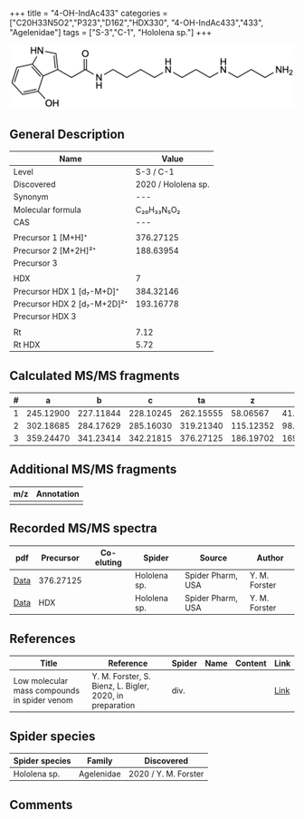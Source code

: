 +++
title = "4-OH-IndAc433"
categories = ["C20H33N5O2","P323","D162","HDX330",
"4-OH-IndAc433","433",
"Agelenidae"]
tags = ["S-3","C-1",
"Hololena sp."]
+++

![](/img/4-OH-IndAc433.png)

## General Description

| Name                       | Value              |
|----------------------------|--------------------|
| Level                      | S-3 / C-1          |
| Discovered                 | 2020 / Hololena sp. |
| Synonym                    | ---                |
| Molecular formula          | C₂₀H₃₃N₅O₂                   |
| CAS                        | ---                |
|                            |                    |
| Precursor 1 [M+H]⁺          | 376.27125          |
| Precursor 2 [M+2H]²⁺        | 188.63954          |
| Precursor 3                 |                    |
|                             |                    |
| HDX                         | 7                  |
| Precursor HDX 1 [d₇-M+D]⁺   | 384.32146          |
| Precursor HDX 2 [d₇-M+2D]²⁺ | 193.16778          |
| Precursor HDX 3             |                    |
|                            |                    |
| Rt                         | 7.12                   |
| Rt HDX                     | 5.72                   |

## Calculated MS/MS fragments

| # | a         | b         | c         | ta        | z         | y         | tz        |
|---|-----------|-----------|-----------|-----------|-----------|-----------|-----------|
| 1 | 245.12900 | 227.11844 | 228.10245 | 262.15555 | 58.06567 | 41.03912 | 75.09222 |
| 2 | 302.18685 | 284.17629 | 285.16030 | 319.21340 | 115.12352 | 98.09697 | 132.15007 |
| 3 | 359.24470 | 341.23414 | 342.21815 | 376.27125 | 186.19702 | 169.17047 | 203.22357 |

## Additional MS/MS fragments

| m/z | Annotation |
|-----|------------|
|     |            |

## Recorded MS/MS spectra

| pdf                                             | Precursor | Co-eluting | Spider      | Source                       | Author        |
|-------------------------------------------------|-----------|------------|-------------|------------------------------|---------------|
| [Data](/pdf/Hololena-sp/376_4-OH-IndAc433_Ho-sp.pdf) | 376.27125 |           | Hololena sp. | Spider Pharm, USA | Y. M. Forster |
| [Data](/pdf/Hololena-sp/376_4-OH-IndAc433_Ho-sp_HDX.pdf) | HDX |           | Hololena sp. | Spider Pharm, USA | Y. M. Forster |


## References

| Title | Reference | Spider | Name | Content | Link |
|-------|-----------|--------|------|---------|------|
| Low molecular mass compounds in spider venom      | Y. M. Forster, S. Bienz, L. Bigler, 2020, in preparation          | div.       |   |   | [Link](unknown) |

## Spider species

| Spider species     | Family     | Discovered           |
|--------------------|------------|----------------------|
| Hololena sp.       | Agelenidae | 2020 / Y. M. Forster |


## Comments